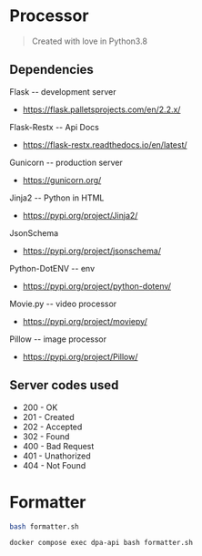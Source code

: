 # Processor

> Created with love in Python3.8

## Dependencies

Flask -- development server
- https://flask.palletsprojects.com/en/2.2.x/

Flask-Restx -- Api Docs
- https://flask-restx.readthedocs.io/en/latest/

Gunicorn -- production server
- https://gunicorn.org/

Jinja2 -- Python in HTML
- https://pypi.org/project/Jinja2/

JsonSchema
- https://pypi.org/project/jsonschema/

Python-DotENV -- env
- https://pypi.org/project/python-dotenv/

Movie.py -- video processor
- https://pypi.org/project/moviepy/

Pillow -- image processor
- https://pypi.org/project/Pillow/


## Server codes used
- 200 - OK
- 201 - Created
- 202 - Accepted
- 302 - Found
- 400 - Bad Request
- 401 - Unathorized
- 404 - Not Found

# Formatter
```bash
bash formatter.sh
```
```bash
docker compose exec dpa-api bash formatter.sh
```